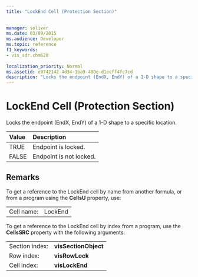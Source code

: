 ```yaml
---
title: "LockEnd Cell (Protection Section)"
 
 
manager: soliver
ms.date: 03/09/2015
ms.audience: Developer
ms.topic: reference
f1_keywords:
- vis_sdr.chm620
 
localization_priority: Normal
ms.assetid: e9742142-4d34-1ba9-480e-d1ecff4fc7cd
description: "Locks the endpoint (EndX, EndY) of a 1-D shape to a specific location."
---
```


# LockEnd Cell (Protection Section)

Locks the endpoint (EndX, EndY) of a 1-D shape to a specific location.
  
|**Value**|**Description**|
|:-----|:-----|
| TRUE  <br/> | Endpoint is locked.  <br/> |
| FALSE  <br/> | Endpoint is not locked.  <br/> |
   
## Remarks

To get a reference to the LockEnd cell by name from another formula, or from a program using the **CellsU** property, use: 
  
|||
|:-----|:-----|
| Cell name:  <br/> | LockEnd  <br/> |
   
To get a reference to the LockEnd cell by index from a program, use the **CellsSRC** property with the following arguments: 
  
|||
|:-----|:-----|
| Section index:  <br/> |**visSectionObject** <br/> |
| Row index:  <br/> |**visRowLock** <br/> |
| Cell index:  <br/> |**visLockEnd** <br/> |
   

